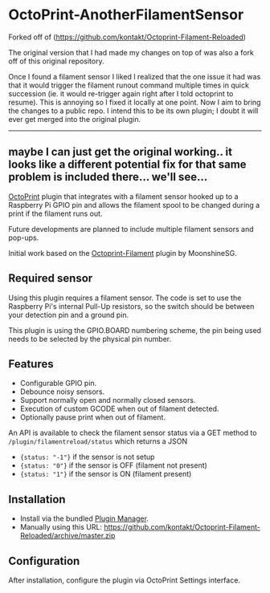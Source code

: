 # OctoPrint-AnotherFilamentSensor

Forked off of (https://github.com/kontakt/Octoprint-Filament-Reloaded)

The original version that I had made my changes on top of was also a fork off of this original
repository.

Once I found a filament sensor I liked I realized that the one issue it had was that it would
trigger the filament runout command multiple times in quick succession (ie. it would re-trigger
again right after I told octoprint to resume). This is annoying so I fixed it locally at one
point. Now I aim to bring the changes to a public repo. I intend this to be its own plugin; I
doubt it will ever get merged into the original plugin.

---
maybe I can just get the original working.. it looks like a different potential fix for that
same problem is included there... we'll see...
---

[OctoPrint](http://octoprint.org/) plugin that integrates with a filament sensor hooked up to a Raspberry Pi GPIO pin and allows the filament spool to be changed during a print if the filament runs out.

Future developments are planned to include multiple filament sensors and pop-ups.

Initial work based on the [Octoprint-Filament](https://github.com/MoonshineSG/Octoprint-Filament) plugin by MoonshineSG.

## Required sensor

Using this plugin requires a filament sensor. The code is set to use the Raspberry Pi's internal Pull-Up resistors, so the switch should be between your detection pin and a ground pin.

This plugin is using the GPIO.BOARD numbering scheme, the pin being used needs to be selected by the physical pin number.

## Features

* Configurable GPIO pin.
* Debounce noisy sensors.
* Support normally open and normally closed sensors.
* Execution of custom GCODE when out of filament detected.
* Optionally pause print when out of filament.

An API is available to check the filament sensor status via a GET method to `/plugin/filamentreload/status` which returns a JSON

- `{status: "-1"}` if the sensor is not setup
- `{status: "0"}` if the sensor is OFF (filament not present)
- `{status: "1"}` if the sensor is ON (filament present)

## Installation

* Install via the bundled [Plugin Manager](https://github.com/foosel/OctoPrint/wiki/Plugin:-Plugin-Manager).
* Manually using this URL: https://github.com/kontakt/Octoprint-Filament-Reloaded/archive/master.zip

## Configuration

After installation, configure the plugin via OctoPrint Settings interface.
